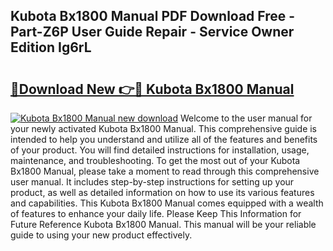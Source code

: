 ## Kubota Bx1800 Manual PDF Download Free - Part-Z6P User Guide Repair - Service Owner Edition Ig6rL

# <h2><a href="http://bc90878.oget.top/?id=Kubota+Bx1800+Manual">🔗Download New 👉🔴 Kubota Bx1800 Manual</a></h2>

[![Kubota Bx1800 Manual new download](https://i.imgur.com/5g1atiW.png)](http://bc90878.oget.top/?id=Kubota+Bx1800+Manual)
Welcome to the user manual for your newly activated Kubota Bx1800 Manual. This comprehensive guide is intended to help you understand and utilize all of the features and benefits of your product. You will find detailed instructions for installation, usage, maintenance, and troubleshooting. To get the most out of your Kubota Bx1800 Manual, please take a moment to read through this comprehensive user manual. It includes step-by-step instructions for setting up your product, as well as detailed information on how to use its various features and capabilities. This Kubota Bx1800 Manual comes equipped with a wealth of features to enhance your daily life. Please Keep This Information for Future Reference Kubota Bx1800 Manual. This manual will be your reliable guide to using your new product effectively.
